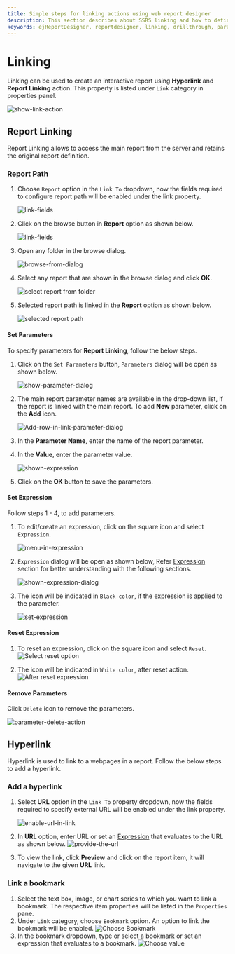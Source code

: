 ```yaml
---
title: Simple steps for linking actions using web report designer
description: This section describes about SSRS linking and how to define linking actions, drill through using Bold Report Designer
keywords: ejReportDesigner, reportdesigner, linking, drillthrough, parameters
---
```


# Linking

Linking can be used to create an interactive report using **Hyperlink** and **Report Linking** action. This property is listed under `Link` category in properties panel.

   ![show-link-action](/static/assets/on-premise/images/report-designer/compose-report/link-data/enable-link-action.png '#width=350px')

## Report Linking

Report Linking allows to access the main report from the server and retains the original report definition.

### Report Path
  
   1. Choose `Report` option in the `Link To` dropdown, now the fields required to configure report path will be enabled under the link property.

      ![link-fields](/static/assets/on-premise/images/report-designer/compose-report/link-data/enable-report-action.png '#width=350px')

   2. Click on the browse button in **Report** option as shown below.

      ![link-fields](/static/assets/on-premise/images/report-designer/compose-report/link-data/link-reportfields.png '#width=350px')

   3. Open any folder in the browse dialog.

      ![browse-from-dialog](/static/assets/on-premise/images/report-designer/compose-report/link-data/browse-report-dialog.png '#width=400px')

   4. Select any report that are shown in the browse dialog and click **OK**.

      ![select report from folder](/static/assets/on-premise/images/report-designer/compose-report/link-data/select-report.png '#width=400px')

   5. Selected report path is linked in the **Report** option as shown below.

      ![selected report path](/static/assets/on-premise/images/report-designer/compose-report/link-data/report-path.png '#width=350px')

#### Set Parameters

To specify parameters for **Report Linking**, follow the below steps.

   1. Click on the `Set Parameters` button, `Parameters` dialog will be open as shown below.

      ![show-parameter-dialog](/static/assets/on-premise/images/report-designer/compose-report/link-data/enable-link-parameter-dialog.png '#width=350px')

   2. The main report parameter names are available in the drop-down list, if the report is linked with the main report. To add **New** parameter, click on the **Add** icon.

      ![Add-row-in-link-parameter-dialog](/static/assets/on-premise/images/report-designer/compose-report/link-data/add-row-in-link-parameter.png '#width=350px')

   3. In the **Parameter Name**, enter the name of the report parameter.

   4. In the **Value**, enter the parameter value.

      ![shown-expression](/static/assets/on-premise/images/report-designer/compose-report/link-data/expression-icon.png '#width=400px')

   5. Click on the **OK** button to save the parameters.

#### Set Expression

Follow steps 1 - 4, to add parameters.

1. To edit/create an expression, click on the square icon and select `Expression`.

     ![menu-in-expression](/static/assets/on-premise/images/report-designer/compose-report/link-data/expression-menu.png '#width=350px')

2. `Expression` dialog will be open as shown below, Refer [Expression](./../../compose-report/expressions/) section for better understanding with the following sections.

   ![shown-expression-dialog](/static/assets/on-premise/images/report-designer/compose-report/link-data/expression-dialog.png '#width=400px')

3. The icon will be indicated in `Black color`, if the expression is applied to the parameter.

   ![set-expression](/static/assets/on-premise/images/report-designer/compose-report/link-data/set-an-expression.png)

#### Reset Expression

1. To reset an expression, click on the square icon and select `Reset`.
![Select reset option](/static/assets/on-premise/images/report-designer/compose-report/link-data/select-reset-option.png '#width=350px')

2. The icon will be indicated in `White color`, after reset action.
![After reset expression](/static/assets/on-premise/images/report-designer/compose-report/link-data/after-reset.png)

#### Remove Parameters

Click `Delete` icon to remove the parameters.

![parameter-delete-action](/static/assets/on-premise/images/report-designer/compose-report/link-data/delete-parameter.png)

## Hyperlink

Hyperlink is used to link to a webpages in a report. Follow the below steps to add a hyperlink.

### Add a hyperlink

1. Select **URL** option in the `Link To` property dropdown, now the fields required to specify external URL will be enabled under the link property.

   ![enable-url-in-link](/static/assets/on-premise/images/report-designer/compose-report/link-data/enable-link-url.png '#width=350px')

2. In **URL** option, enter URL or set an [Expression](./../../compose-report/link-data/#set-expression) that evaluates to the URL as shown below.   ![provide-the-url](/static/assets/on-premise/images/report-designer/compose-report/link-data/enable-link-url-save.png '#width=350px')

3. To view the link, click **Preview** and click on the report item, it will navigate to the given **URL** link.

### Link a bookmark

1. Select the text box, image, or chart series to which you want to link a bookmark. The respective item properties will be listed in the `Properties` pane.
2. Under `Link` category, choose `Bookmark` option. An option to link the bookmark will be enabled.
![Choose Bookmark](/static/assets/on-premise/images/report-designer/compose-report/book-mark/choose-bookmark-option.png '#width=350px')
3. In the bookmark dropdown, type or select a bookmark or set an expression that evaluates to a bookmark.
![Choose value](/static/assets/on-premise/images/report-designer/compose-report/book-mark/choose-value.png '#width=350px')